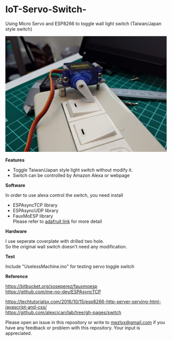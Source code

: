 # IoT-Servo-Switch-
Using Micro Servo and ESP8266 to toggle wall light switch (Taiwan/Japan style switch)

![Alt text](doc/SmartSwitch.png?raw=true "Smart Servo Switch")

**Features**
- Toggle Taiwan/Japan style light switch without modify it.
- Switch can be controlled by Amazon Alexa or webpage

**Software**

In order to use alexa control the switch, you need install 
- ESPAsyncTCP library 
- ESPAsyncUDP library 
- FauxMoESP library  
Please refer to [adafruit link][1] for more detail

**Hardware**

I use seperate coverplate with drilled two hole.   
So the original wall switch doesn't need any modification.

**Test**

Include "UselessMachine.ino" for testing servo toggle switch

**Reference**

[1]:https://learn.adafruit.com/easy-alexa-or-echo-control-of-your-esp8266-huzzah/software-setup  
https://bitbucket.org/xoseperez/fauxmoesp  
https://github.com/me-no-dev/ESPAsyncTCP  

https://techtutorialsx.com/2016/10/15/esp8266-http-server-serving-html-javascript-and-css/  
https://github.com/alexcican/lab/tree/gh-pages/switch  

Please open an issue in this repository or write to mezlxx@gmail.com if you have any feedback
or problem with this repository. Your input is appreciated.
